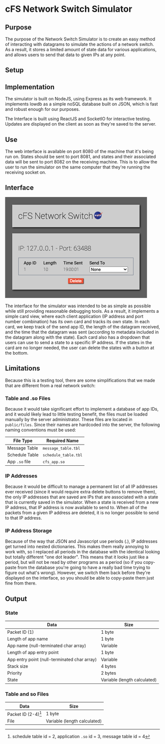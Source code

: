 # cFS Network Switch Simulator

## Purpose

The purpose of the Network Switch Simulator is to create an easy method of interacting with datagrams to simulate the actions of a network switch. As a result, it stores a limited amount of state data for various applications, and allows users to send that data to given IPs at any point.

## Setup

## Implementation

The simulator is built on NodeJS, using Express as its web framework. It implements lowdb as a simple noSQL database built on JSON, which is fast and robust enough for our purposes.

The Interface is built using ReactJS and SocketIO for interactive testing. Updates are displayed on the client as soon as they're saved to the server.

## Use

The web interface is available on port 8080 of the machine that it's being run on. States should be sent to port 8081, and states and their associated data will be sent to port 8082 on the receiving machine. This is to allow the user to run the simulator on the same computer that they're running the receiving socket on.

## Interface

![overview](./documentation_media/overview.png)

The interface for the simulator was intended to be as simple as possible while still providing reasonable debugging tools. As a result, it implements a simple card view, where each client application (IP address and port number combination) has its own card and tracks its own state. In each card, we keep track of the send app ID, the length of the datagram received, and the time that the datagram was sent (according to metadata included in the datagram along with the state). Each card also has a dropdown that users can use to send a state to a specific IP address. If the states in the card are no longer needed, the user can delete the states with a button at the bottom.

## Limitations

Because this is a testing tool, there are some simplifications that we made that are different from a real network switch:

### Table and .so Files

Because it would take significant effort to implement a database of app IDs, and it would likely lead to little testing benefit, the files must be loaded manually by the server administrator. These files are located in `public/files`. Since their names are hardcoded into the server, the following naming conventions must be used:

| File Type      | Required Name        |
| -------------- | -------------------- |
| Message Table  | `message_table.tbl`  |
| Schedule Table | `schedule_table.tbl` |
| App `.so` file | `cfs_app.so`         |

### IP Addresses

Because it would be difficult to manage a permanent list of all IP addresses ever received (since it would require extra delete buttons to remove them), the only IP addresses that are saved are IPs that are associated with a state that is currently saved in the simulator. When a state is received from a new IP address, that IP address is now available to send to. When all of the packets from a given IP address are deleted, it is no longer possible to send to that IP address.

### IP Address Storage

Because of the way that JSON and Javascript use periods (.), IP addresses get turned into nested dictionaries. This makes them really annoying to work with, so I replaced all periods in the database with the identical looking but totally different "one dot leader". This means that it looks just like a period, but will not be read by other programs as a period (so if you copy-paste from the database you're going to have a really bad time trying to figure out what's wrong). However, we switch them back before they're displayed on the interface, so you should be able to copy-paste them just fine from there.

## Output

### State

| Data                                         | Size                         |
| -------------------------------------------- | ---------------------------- |
| Packet ID (1)                                | 1 byte                       |
| Length of app name                           | 1 byte                       |
| App name (null-terminated char array)        | Variable                     |
| Length of app entry point                    | 1 byte                       |
| App entry point (null-terminated char array) | Variable                     |
| Stack size                                   | 4 bytes                      |
| Priority                                     | 2 bytes                      |
| State                                        | Variable (length calculated) |

### Table and so Files

| Data                | Size                         |
| ------------------- | ---------------------------- |
| Packet ID (2-4)[^1] | 1 byte                       |
| File                | Variable (length calculated) |

[^1]: schedule table id  = 2, application `.so` id = 3, message table id = 4

